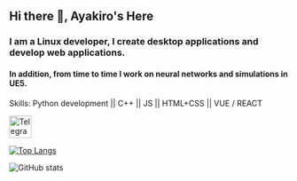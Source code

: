 ## Hi there 👋, Ayakiro's Here
### I am a Linux developer, I create desktop applications and develop web applications.
#### In addition, from time to time I work on neural networks and simulations in UE5.

Skills: Python development || C++ || JS || HTML+CSS || VUE / REACT 



<a href="https://t.me/Ayakiro">
  <img src="https://github.com/ваш_пользователь/ваш_репозиторий/raw/main/assets/telegram-icon.png" width="40" height="40" alt="Telegram">
</a>

[![Top Langs](https://github-readme-stats.vercel.app/api/top-langs/?username=1Ayakiro1)](https://github.com/anuraghazra/github-readme-stats)

![GitHub stats](https://github-readme-stats.vercel.app/api?username=1Ayakiro1&show_icons=true)  

